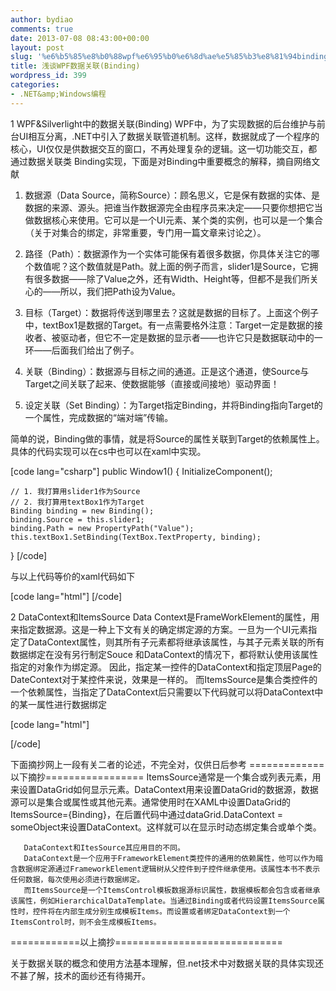 ```yaml
---
author: bydiao
comments: true
date: 2013-07-08 08:43:00+00:00
layout: post
slug: '%e6%b5%85%e8%b0%88wpf%e6%95%b0%e6%8d%ae%e5%85%b3%e8%81%94binding'
title: 浅谈WPF数据关联(Binding)
wordpress_id: 399
categories:
- .NET&amp;Windows编程
---
```


1 WPF&Silverlight中的数据关联(Binding)
WPF中，为了实现数据的后台维护与前台UI相互分离，.NET中引入了数据关联管道机制。这样，数据就成了一个程序的核心，UI仅仅是供数据交互的窗口，不再处理复杂的逻辑。这一切功能交互，都通过数据关联类 Binding实现，下面是对Binding中重要概念的解释，摘自网络文献



	
  1. 数据源（Data Source，简称Source）：顾名思义，它是保有数据的实体、是数据的来源、源头。把谁当作数据源完全由程序员来决定——只要你想把它当做数据核心来使用。它可以是一个UI元素、某个类的实例，也可以是一个集合（关于对集合的绑定，非常重要，专门用一篇文章来讨论之）。

	
  2. 路径（Path）：数据源作为一个实体可能保有着很多数据，你具体关注它的哪个数值呢？这个数值就是Path。就上面的例子而言，slider1是Source，它拥有很多数据——除了Value之外，还有Width、Height等，但都不是我们所关心的——所以，我们把Path设为Value。

	
  3. 目标（Target）：数据将传送到哪里去？这就是数据的目标了。上面这个例子中，textBox1是数据的Target。有一点需要格外注意：Target一定是数据的接收者、被驱动者，但它不一定是数据的显示者——也许它只是数据联动中的一环——后面我们给出了例子。

	
  4. 关联（Binding）：数据源与目标之间的通道。正是这个通道，使Source与Target之间关联了起来、使数据能够（直接或间接地）驱动界面！

	
  5. 设定关联（Set Binding）：为Target指定Binding，并将Binding指向Target的一个属性，完成数据的“端对端”传输。


简单的说，Binding做的事情，就是将Source的属性关联到Target的依赖属性上。具体的代码实现可以在cs中也可以在xaml中实现。

[code lang="csharp"]
public Window1()
{
	InitializeComponent();

	// 1. 我打算用slider1作为Source
	// 2. 我打算用textBox1作为Target
	Binding binding = new Binding();
	binding.Source = this.slider1;
	binding.Path = new PropertyPath("Value");
	this.textBox1.SetBinding(TextBox.TextProperty, binding);
}
[/code]

与以上代码等价的xaml代码如下

[code lang="html"]
<TextBox Text="{Binding ElementName=slider1, Path=Value}"/>
[/code]


2 DataContext和ItemsSource
Data Context是FrameWorkElement的属性，用来指定数据源。这是一种上下文有关的确定绑定源的方案。一旦为一个UI元素指定了DataContext属性，则其所有子元素都将继承该属性，与其子元素关联的所有数据绑定在没有另行制定Souce 和DataContext的情况下，都将默认使用该属性指定的对象作为绑定源。
因此，指定某一控件的DataContext和指定顶层Page的DateContext对于某控件来说，效果是一样的。
而ItemsSource是集合类控件的一个依赖属性，当指定了DataContext后只需要以下代码就可以将DataContext中的某一属性进行数据绑定

[code lang="html"]

<TextBox Text="{Binding Path=Value}"/>
[/code]

下面摘抄网上一段有关二者的论述，不完全对，仅供日后参考
=============以下摘抄=================
  ItemsSource通常是一个集合或列表元素，用来设置DataGrid如何显示元素。DataContext用来设置DataGrid的数据源，数据源可以是集合或属性或其他元素。通常使用时在XAML中设置DataGrid的ItemsSource={Binding}，在后置代码中通过dataGrid.DataContext = someObject来设置DataContext。这样就可以在显示时动态绑定集合或单个类。


       DataContext和ItesSource其应用目的不同。
       DataContext是一个应用于FrameworkElement类控件的通用的依赖属性，他可以作为暗含数据绑定源通过FrameworkElement逻辑树从父控件到子控件继承使用。该属性本书不表示任何数据，每次使用必须进行数据绑定。
       而ItemsSource是一个ItemsControl模板数据源标识属性，数据模板都会包含或者继承该属性，例如HierarchicalDataTemplate。当通过Binding或者代码设置ItemsSource属性时，控件将在内部生成分别生成模板Items。而设置或者绑定DataContext到一个ItemsControl时，则不会生成模板Items。
============以上摘抄=============================

关于数据关联的概念和使用方法基本理解，但.net技术中对数据关联的具体实现还不甚了解，技术的面纱还有待揭开。
